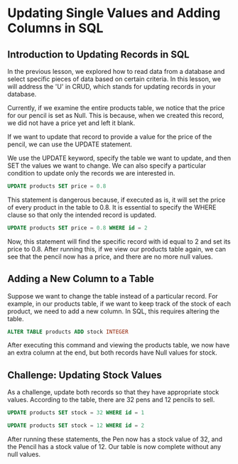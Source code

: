 # Updating Single Values and Adding Columns in SQL

## Introduction to Updating Records in SQL

In the previous lesson, we explored how to read data from a database and select specific pieces of data based on certain criteria. In this lesson, we will address the 'U' in CRUD, which stands for updating records in your database.

Currently, if we examine the entire products table, we notice that the price for our pencil is set as Null. This is because, when we created this record, we did not have a price yet and left it blank.

If we want to update that record to provide a value for the price of the pencil, we can use the UPDATE statement.

We use the UPDATE keyword, specify the table we want to update, and then SET the values we want to change. We can also specify a particular condition to update only the records we are interested in.

```sql
UPDATE products SET price = 0.8
```

This statement is dangerous because, if executed as is, it will set the price of every product in the table to 0.8. It is essential to specify the WHERE clause so that only the intended record is updated.

```sql
UPDATE products SET price = 0.8 WHERE id = 2
```

Now, this statement will find the specific record with id equal to 2 and set its price to 0.8. After running this, if we view our products table again, we can see that the pencil now has a price, and there are no more null values.

## Adding a New Column to a Table

Suppose we want to change the table instead of a particular record. For example, in our products table, if we want to keep track of the stock of each product, we need to add a new column. In SQL, this requires altering the table.

```sql
ALTER TABLE products ADD stock INTEGER
```

After executing this command and viewing the products table, we now have an extra column at the end, but both records have Null values for stock.

## Challenge: Updating Stock Values

As a challenge, update both records so that they have appropriate stock values. According to the table, there are 32 pens and 12 pencils to sell.

```sql
UPDATE products SET stock = 32 WHERE id = 1
```

```sql
UPDATE products SET stock = 12 WHERE id = 2
```

After running these statements, the Pen now has a stock value of 32, and the Pencil has a stock value of 12. Our table is now complete without any null values.
